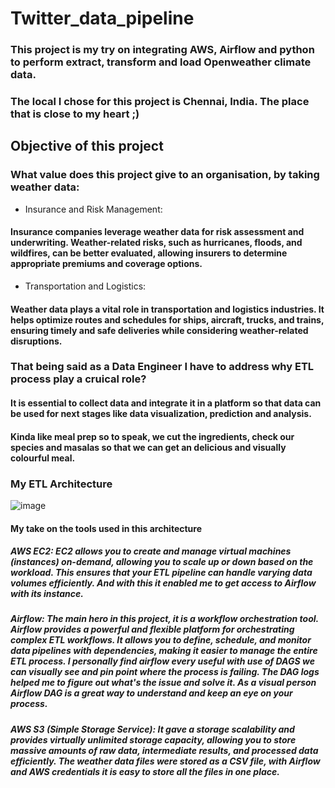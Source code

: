 # Twitter_data_pipeline

### This project is my try on integrating AWS, Airflow and python to perform extract, transform and load Openweather climate data.
### The local I chose for this project is Chennai, India. The place that is close to my heart ;)

## Objective of this project

### What value does this project give to an organisation, by taking weather data:
* Insurance and Risk Management:
#### Insurance companies leverage weather data for risk assessment and underwriting. Weather-related risks, such as hurricanes, floods, and wildfires, can be better evaluated, allowing insurers to determine appropriate premiums and coverage options.

* Transportation and Logistics: 
#### Weather data plays a vital role in transportation and logistics industries. It helps optimize routes and schedules for ships, aircraft, trucks, and trains, ensuring timely and safe deliveries while considering weather-related disruptions.

### That being said as a Data Engineer I have to address why ETL process play a cruical role?

#### It is essential to collect data and integrate it in a platform so that data can be used for next stages like data visualization, prediction and analysis.
#### Kinda like meal prep so to speak, we cut the ingredients, check our species and masalas so that we can get an delicious and visually colourful meal.

### My ETL Architecture

![image](https://github.com/jayavarshini6/OpenWeather_data_pipeline/assets/86217885/5017cc8f-042f-4cbf-9386-716560d462af)


#### My take on the tools used in this architecture
##### AWS EC2: EC2 allows you to create and manage virtual machines (instances) on-demand, allowing you to scale up or down based on the workload. This ensures that your ETL pipeline can handle varying data volumes efficiently. And with this it enabled me to get access to Airflow with its instance.

##### Airflow: The main hero in this project, it is a workflow orchestration tool. Airflow provides a powerful and flexible platform for orchestrating complex ETL workflows. It allows you to define, schedule, and monitor data pipelines with dependencies, making it easier to manage the entire ETL process. I personally find airflow every useful with use of DAGS we can visually see and pin point where the process is failing. The DAG logs helped me to figure out what's the issue and solve it. As a visual person Airflow DAG is a great way to understand and keep an eye on your process.

##### AWS S3 (Simple Storage Service): It gave a storage scalability and provides virtually unlimited storage capacity, allowing you to store massive amounts of raw data, intermediate results, and processed data efficiently. The weather data files were stored as a CSV file, with Airflow and AWS credentials it is easy to store all the files in one place.
